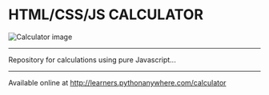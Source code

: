 # HTML/CSS/JS CALCULATOR

![Calculator image](http://amix.pythonanywhere.com/static/projects/calc1.PNG)

----------------------------------------------------------------------------------------------------

Repository for calculations using pure Javascript...

----------------------------------------------------------------------------------------------------

Available online at http://learners.pythonanywhere.com/calculator
